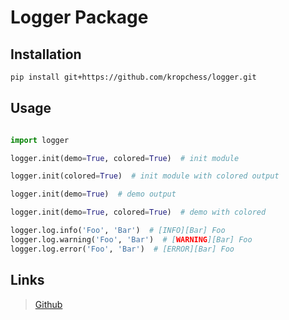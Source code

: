 # Logger Package

## Installation

```bash
pip install git+https://github.com/kropchess/logger.git
```

## Usage

```python

import logger

logger.init(demo=True, colored=True)  # init module

logger.init(colored=True)  # init module with colored output

logger.init(demo=True)  # demo output

logger.init(demo=True, colored=True)  # demo with colored

logger.log.info('Foo', 'Bar')  # [INFO][Bar] Foo
logger.log.warning('Foo', 'Bar')  # [WARNING][Bar] Foo
logger.log.error('Foo', 'Bar')  # [ERROR][Bar] Foo
```

## Links
> [Github](https://github.com/kropchess/logger/)
